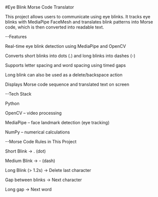 #Eye Blink Morse Code Translator

This project allows users to communicate using eye blinks. It tracks eye blinks with MediaPipe FaceMesh and translates blink patterns into Morse code, which is then converted into readable text.

--Features

Real-time eye blink detection using MediaPipe and OpenCV

Converts short blinks into dots (.) and long blinks into dashes (-)

Supports letter spacing and word spacing using timed gaps

Long blink can also be used as a delete/backspace action

Displays Morse code sequence and translated text on screen

--Tech Stack

Python

OpenCV – video processing

MediaPipe – face landmark detection (eye tracking)

NumPy – numerical calculations

--Morse Code Rules in This Project

Short Blink → . (dot)

Medium Blink → - (dash)

Long Blink (> 1.2s) → Delete last character

Gap between blinks → Next character

Long gap → Next word
